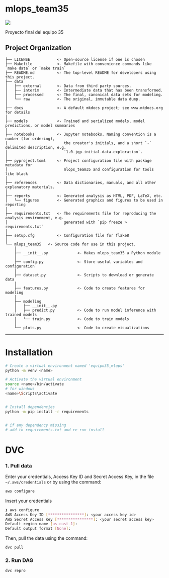 # mlops_team35

<a target="_blank" href="https://cookiecutter-data-science.drivendata.org/">
    <img src="https://img.shields.io/badge/CCDS-Project%20template-328F97?logo=cookiecutter" />
</a>

Proyecto final del equipo 35

## Project Organization

```
├── LICENSE            <- Open-source license if one is chosen
├── Makefile           <- Makefile with convenience commands like `make data` or `make train`
├── README.md          <- The top-level README for developers using this project.
├── data
│   ├── external       <- Data from third party sources.
│   ├── interim        <- Intermediate data that has been transformed.
│   ├── processed      <- The final, canonical data sets for modeling.
│   └── raw            <- The original, immutable data dump.
│
├── docs               <- A default mkdocs project; see www.mkdocs.org for details
│
├── models             <- Trained and serialized models, model predictions, or model summaries
│
├── notebooks          <- Jupyter notebooks. Naming convention is a number (for ordering),
│                         the creator's initials, and a short `-` delimited description, e.g.
│                         `1.0-jqp-initial-data-exploration`.
│
├── pyproject.toml     <- Project configuration file with package metadata for 
│                         mlops_team35 and configuration for tools like black
│
├── references         <- Data dictionaries, manuals, and all other explanatory materials.
│
├── reports            <- Generated analysis as HTML, PDF, LaTeX, etc.
│   └── figures        <- Generated graphics and figures to be used in reporting
│
├── requirements.txt   <- The requirements file for reproducing the analysis environment, e.g.
│                         generated with `pip freeze > requirements.txt`
│
├── setup.cfg          <- Configuration file for flake8
│
└── mlops_team35   <- Source code for use in this project.
    │
    ├── __init__.py             <- Makes mlops_team35 a Python module
    │
    ├── config.py               <- Store useful variables and configuration
    │
    ├── dataset.py              <- Scripts to download or generate data
    │
    ├── features.py             <- Code to create features for modeling
    │
    ├── modeling                
    │   ├── __init__.py 
    │   ├── predict.py          <- Code to run model inference with trained models          
    │   └── train.py            <- Code to train models
    │
    └── plots.py                <- Code to create visualizations
```

--------

# Installation

```bash
# Create a virtual environment named 'equipo35_mlops'
python -m venv <name>

# Activate the virtual environment
source <name>/bin/activate
# for windows
<name>\Scripts\activate


# Install dependencies
python -m pip install -r requirements


# if any dependency missing
# add to requirements.txt and re run install
```

# DVC
### 1. Pull data
Enter your credentials, Access Key ID and Secret Access Key, in the file `~/.aws/credentials` or by using the command:
```bash
aws configure
```

Insert your credentials
```bash
❯ aws configure
AWS Access Key ID [****************]: <your access key id>
AWS Secret Access Key [****************]: <your secret access key>
Default region name [us-east-1]:
Default output format [None]:
```


Then, pull the data using the command:
```bash
dvc pull
```

### 2. Run DAG

```bash
dvc repro
```